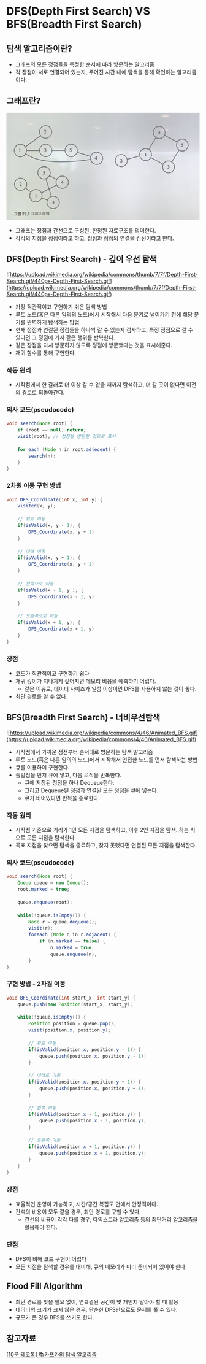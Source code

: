 # DFS(Depth First Search) VS BFS(Breadth First Search)

## 탐색 알고리즘이란?

- 그래프의 모든 정점들을 특정한 순서에 따라 방문하는 알고리즘
- 각 장점이 서로 연결되어 있는지, 주어진 시간 내에 탐색을 통해 확인하는 알고리즘이다.

## 그래프란?

![dfs-vs-bfs-1.png](https://github.com/ksy90101/TIL/blob/master/computerScience/image/dfs-vs-bfs-1.png?raw=true)

- 그래프는 정점과 간선으로 구성된, 한정된 자료구조를 의미한다.
- 각각의 지점을 정점이라고 하고, 정점과 정점의 연결을 간선이라고 한다.

## DFS(Depth First Search) - 깊이 우선 탐색

![https://upload.wikimedia.org/wikipedia/commons/thumb/7/7f/Depth-First-Search.gif/440px-Depth-First-Search.gif](https://upload.wikimedia.org/wikipedia/commons/thumb/7/7f/Depth-First-Search.gif/440px-Depth-First-Search.gif)

- 가장 직관적이고 구현하기 쉬운 탐색 방법
- 루트 노드(혹은 다른 임의의 노드)에서 시작해서 다음 분기로 넘어가기 전에 해당 분기를 완벽하게 탐색하는 방법
- 현재 정점과 연결된 정점들을 하나씩 갈 수 있는지 검사하고, 특정 정점으로 갈 수 있다면 그 정점에 가서 같은 행위를 반복한다.
- 같은 장점을 다시 방문하지 않도록 정점에 방문했다는 것을 표시해준다.
- 재귀 함수를 통해 구현한다.

### 작동 원리

- 시작점에서 한 갈래로 더 이상 갈 수 없을 때까지 탐색하고, 더 갈 곳이 없다면 이전의 경로로 되돌아간다.

### 의사 코드(pseudocode)

```java
void search(Node root) {
	if (root == null) return;
	visit(root); // 정점을 방문한 것으로 표시
	
	for each (Node n in root.adjecent) {
		search(n);
	}
}
```

### 2차원 이동 구현 방법

```java
void DFS_Coordinate(int x, int y) {
	visited(x, y);
	
	// 위로 이동
	if(isValid(x, y - 1); {
		DFS_Coordinate(x, y + 1)
	}
	
	// 아래 이동
	if(isValid(x, y + 1); {
		DFS_Coordinate(x, y + 1)
	}
	
	// 왼쪽으로 이동
	if(isValid(x - 1, y ); {
		DFS_Coordinate(x - 1, y)
	}
	
	// 오른쪽으로 이동
	if(isValid(x + 1, y); {
		DFS_Coordinate(x + 1, y)
	}
}
```

### 장점

- 코드가 직관적이고 구현하기 쉽다
- 재귀 깊이가 지나치게 깊어지면 메모리 비용을 예측하기 어렵다.
    - 같은 이유로, 데이터 사이즈가 일정 이상이면 DFS를 사용하지 않는 것이 좋다.
- 최단 경로를 알 수 없다.

## BFS(Breadth First Search) - 너비우선탐색

![https://upload.wikimedia.org/wikipedia/commons/4/46/Animated_BFS.gif](https://upload.wikimedia.org/wikipedia/commons/4/46/Animated_BFS.gif)

- 시작점에서 가까운 정점부터 순서대로 방문하는 탐색 알고리즘
- 루토 노드(혹은 다른 임의의 노드)에서 시작해서 인접한 노드를 먼저 탐색하는 방법
- 큐를 이용하여 구현한다.
- 출발점을 먼저 큐에 넣고, 다음 로직을 반복한다.
    - 큐에 저장된 정점을 하나 Dequeue한다.
    - 그리고 Dequeue된 정점과 연결된 모든 정점을 큐에 넣는다.
    - 큐가 비어있다면 반복을 종료한다.

### 작동 원리

- 시작점 기준으로 거리가 1인 모든 지점을 탐색하고, 이후 2인 지점을 탐색..하는 식으로 모든 지점을 탐색한다.
- 목표 지점을 찾으면 탐색을 종료하고, 찾지 못했다면 연결된 모든 지점을 탐색한다.

### 의사 코드(pseudocode)

```java
void search(Node root) {
	Queue queue = new Queue();
	root.marked = true;
	
	queue.enqueue(root);
	
	while(!queue.isEmpty()) {
		Node r = queue.dequeue();
		visit(r);
		foreach (Node n in r.adjacent) {
			if (n.marked == false) {
				n.marked = true;
				queue.enqueue(n);
		}
}
```

### 구현 방법 - 2차원 이동

```java
void BFS_Coordinate(int start_x, int start_y) {
	queue.push(new Position(start_x, start_y);

	while(!queue.isEmpty()) {
		Position position = queue.pop();
		visit(position.x, position.y);
		
		// 위로 이동
		if(isValid(position.x, position.y - 1)) {
			queue.push(position.x, position.y - 1);
		}
		
		// 아래로 이동
		if(isValid(position.x, position.y + 1)) {
			queue.push(position.x, position.y + 1);
		}

		// 왼쪽 이동
		if(isValid(position.x - 1, position.y)) {
			queue.push(position.x - 1, position.y);
		}

		// 오른쪽 이동
		if(isValid(position.x + 1, position.y)) {
			queue.push(position.x + 1, position.y);
		}
	}
}
```

### 장점

- 효율적인 운영이 가능하고, 시간/공간 복잡도 면에서 안정적이다.
- 간석의 비용이 모두 같을 경우, 최단 경로를 구할 수 있다.
    - 간선의 비용이 각각 다를 경우, 다익스트라 알고리즘 등의 최단거리 알고리즘을 활용해야 한다.

### 단점

- DFS이 비해 코드 구현이 어렵다
- 모든 지점을 탐색할 경우를 대비해, 큐의 메모리가 미리 준비되어 있어야 한다.

## Flood Fill Algorithm

- 최단 경로를 찾을 필요 없이, 연ㄹ결된 공간이 몇 개인지 알아야 할 때 활용
- 데이터의 크기가 크지 않은 경우, 단순한 DFS만으로도 문제를 풀 수 있다.
- 규모가 큰 경우 BFS를 쓰기도 한다.

## 참고자료

[[10분 테코톡] 📚카프카의 탐색 알고리즘](https://youtu.be/By77aC9Oe3Q)
